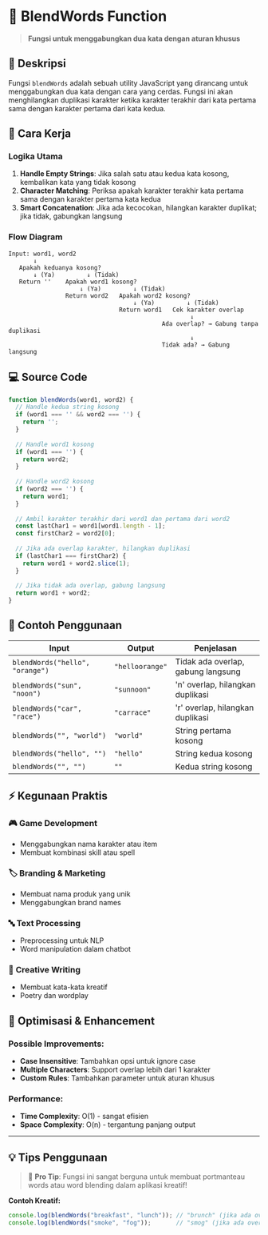 # 🔀 BlendWords Function

> **Fungsi untuk menggabungkan dua kata dengan aturan khusus**

## 📝 Deskripsi

Fungsi `blendWords` adalah sebuah utility JavaScript yang dirancang untuk menggabungkan dua kata dengan cara yang cerdas. Fungsi ini akan menghilangkan duplikasi karakter ketika karakter terakhir dari kata pertama sama dengan karakter pertama dari kata kedua.

## 🎯 Cara Kerja

### Logika Utama
1. **Handle Empty Strings**: Jika salah satu atau kedua kata kosong, kembalikan kata yang tidak kosong
2. **Character Matching**: Periksa apakah karakter terakhir kata pertama sama dengan karakter pertama kata kedua
3. **Smart Concatenation**: Jika ada kecocokan, hilangkan karakter duplikat; jika tidak, gabungkan langsung

### Flow Diagram
```
Input: word1, word2
       ↓
   Apakah keduanya kosong?
       ↓ (Ya)         ↓ (Tidak)
   Return ''    Apakah word1 kosong?
                    ↓ (Ya)         ↓ (Tidak)
                Return word2   Apakah word2 kosong?
                                   ↓ (Ya)         ↓ (Tidak)
                               Return word1   Cek karakter overlap
                                                   ↓
                                           Ada overlap? → Gabung tanpa duplikasi
                                                   ↓
                                           Tidak ada? → Gabung langsung
```

## 💻 Source Code

```javascript
function blendWords(word1, word2) {
  // Handle kedua string kosong
  if (word1 === '' && word2 === '') {
    return '';
  }
  
  // Handle word1 kosong
  if (word1 === '') {
    return word2;
  }
  
  // Handle word2 kosong
  if (word2 === '') {
    return word1;
  }
  
  // Ambil karakter terakhir dari word1 dan pertama dari word2
  const lastChar1 = word1[word1.length - 1];
  const firstChar2 = word2[0];
  
  // Jika ada overlap karakter, hilangkan duplikasi
  if (lastChar1 === firstChar2) {
    return word1 + word2.slice(1);
  }
  
  // Jika tidak ada overlap, gabung langsung
  return word1 + word2;
}
```

## 🧪 Contoh Penggunaan

| Input | Output | Penjelasan |
|-------|--------|------------|
| `blendWords("hello", "orange")` | `"helloorange"` | Tidak ada overlap, gabung langsung |
| `blendWords("sun", "noon")` | `"sunnoon"` | 'n' overlap, hilangkan duplikasi |
| `blendWords("car", "race")` | `"carrace"` | 'r' overlap, hilangkan duplikasi |
| `blendWords("", "world")` | `"world"` | String pertama kosong |
| `blendWords("hello", "")` | `"hello"` | String kedua kosong |
| `blendWords("", "")` | `""` | Kedua string kosong |

## ⚡ Kegunaan Praktis

### 🎮 **Game Development**
- Menggabungkan nama karakter atau item
- Membuat kombinasi skill atau spell

### 🏷️ **Branding & Marketing**
- Membuat nama produk yang unik
- Menggabungkan brand names

### 🔤 **Text Processing**
- Preprocessing untuk NLP
- Word manipulation dalam chatbot

### 🎨 **Creative Writing**
- Membuat kata-kata kreatif
- Poetry dan wordplay

## 🚀 Optimisasi & Enhancement

### Possible Improvements:
- **Case Insensitive**: Tambahkan opsi untuk ignore case
- **Multiple Characters**: Support overlap lebih dari 1 karakter
- **Custom Rules**: Tambahkan parameter untuk aturan khusus

### Performance:
- **Time Complexity**: O(1) - sangat efisien
- **Space Complexity**: O(n) - tergantung panjang output

---

## 💡 Tips Penggunaan

> 💭 **Pro Tip**: Fungsi ini sangat berguna untuk membuat portmanteau words atau word blending dalam aplikasi kreatif!

**Contoh Kreatif:**
```javascript
console.log(blendWords("breakfast", "lunch")); // "brunch" (jika ada overlap 'st'+'t')
console.log(blendWords("smoke", "fog"));       // "smog" (jika ada overlap 'e'+'f')
```
